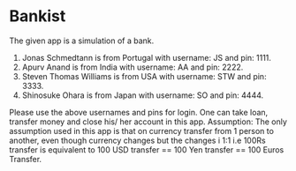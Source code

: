 # Bankist
The given app is a simulation of a bank.
1. Jonas Schmedtann is from Portugal with username: JS and pin: 1111.
2. Apurv Anand is from India with username: AA and pin: 2222.
3. Steven Thomas Williams is from USA with username: STW and pin: 3333.
4. Shinosuke Ohara is from Japan with username: SO and pin: 4444.

Please use the above usernames and pins for login.
One can take loan, transfer money and close his/ her account in this app.
Assumption: The only assumption used in this app is that on currency transfer from 1 person to another, even though currency changes but the changes i 1:1 i.e 100Rs transfer
is equivalent to 100 USD transfer == 100 Yen transfer == 100 Euros Transfer.   
